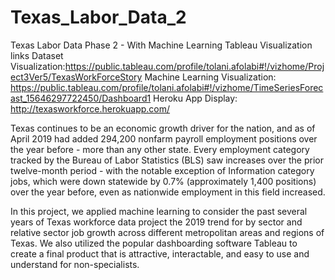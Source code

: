 # Texas_Labor_Data_2
Texas Labor Data Phase 2 - With Machine Learning
Tableau Visualization links
Dataset Visualization:https://public.tableau.com/profile/tolani.afolabi#!/vizhome/Project3Ver5/TexasWorkForceStory
Machine Learning Visualization: https://public.tableau.com/profile/tolani.afolabi#!/vizhome/TimeSeriesForecast_15646297722450/Dashboard1
Heroku App Display: http://texasworkforce.herokuapp.com/

Texas continues to be an economic growth driver for the nation, and as of April 2019 had added 294,200 nonfarm payroll employment positions over the year before - more than any other state. Every employment category tracked by the Bureau of Labor Statistics (BLS) saw increases over the prior twelve-month period - with the notable exception of Information category jobs, which were down statewide by 0.7% (approximately 1,400 positions) over the year before, even as nationwide employment in this field increased. 

In this project, we applied machine learning to consider the past several years of Texas workforce data project the 2019 trend for by sector and relative sector job growth across different metropolitan areas and regions of Texas. We also utilized the popular dashboarding software Tableau to create a final product that is attractive, interactable, and easy to use and understand for non-specialists. 
